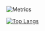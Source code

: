 ![Metrics](https://metrics.lecoq.io/eligibilityy?template=classic&languages=1&base=header%2C%20activity%2C%20community%2C%20repositories%2C%20metadata&base.indepth=false&base.hireable=false&base.skip=false&languages=false&languages.limit=8&languages.threshold=0%25&languages.other=false&languages.colors=github&languages.sections=most-used&languages.indepth=false&languages.analysis.timeout=15&languages.analysis.timeout.repositories=7.5&languages.categories=markup%2C%20programming&languages.recent.categories=markup%2C%20programming&languages.recent.load=300&languages.recent.days=14&config.timezone=Asia%2FSingapore)

[![Top Langs](https://github-readme-stats.vercel.app/api/top-langs/?username=eligibilityy&layout=compact&theme=github_dark&show_icons=true)](https://github.com/anuraghazra/github-readme-stats)
